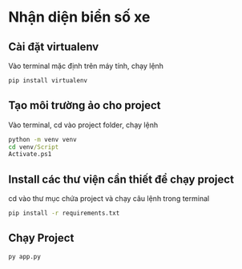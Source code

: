 # Nhận diện biển số xe
## Cài đặt virtualenv
Vào terminal mặc định trên máy tính, chạy lệnh
```cmd
pip install virtualenv
```
## Tạo môi trường ảo cho project
Vào terminal, cd vào project folder, chạy lệnh
```cmd
python -m venv venv
cd venv/Script
Activate.ps1
```
## Install các thư viện cần thiết để chạy project
cd vào thư mục chứa project và chạy câu lệnh trong terminal
```cmd
pip install -r requirements.txt
```
## Chạy Project
```cmd
py app.py
```

